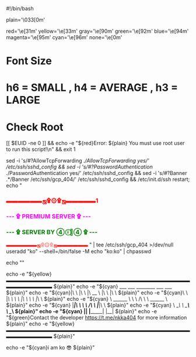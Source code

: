 #!/bin/bash

plain='\033[0m'

red='\e[31m'
yellow='\e[33m'
gray='\e[90m'
green='\e[92m'
blue='\e[94m'
magenta='\e[95m'
cyan='\e[96m'
none='\e[0m'
# Font Size
# h6 = SMALL , h4 = AVERAGE , h3 = LARGE
# Check Root
[[ $EUID -ne 0 ]] && echo -e "${red}Error: ${plain} You must use root user to run this script!\n" && exit 1

sed -i 's/#\?AllowTcpForwarding .*/AllowTcpForwarding yes/' /etc/ssh/sshd_config && sed -i 's/#\?PasswordAuthentication .*/PasswordAuthentication yes/' /etc/ssh/sshd_config && sed -i 's/#\?Banner .*/Banner \/etc\/ssh\/gcp_404/' /etc/ssh/sshd_config && /etc/init.d/ssh restart;
echo "
<h3><font color='red'>▬▬▬▬▬▬ஜ۩۞۩ஜ▬▬▬▬▬1
</font></h3>
<h3><font color='magenta'>--- ۩ PREMIUM SERVER ۩ ---
</font></h3>

<h3><font color='green'>--- ۩ SERVER BY ④ ⍤⃝🌻④ ۩ ---
</font></h3

<h3><font color='red'>▬▬▬▬▬▬ஜ۩۞۩ஜ▬▬▬▬▬▬
</font></h3>" | tee /etc/ssh/gcp_404 >/dev/null
useradd "ko" --shell=/bin/false -M
echo "ko:ko" | chpasswd

echo ""

echo -e "${yellow}▬▬▬▬▬▬▬▬▬▬▬▬▬▬▬▬▬▬▬▬▬▬▬▬▬▬▬▬▬▬▬▬▬▬▬▬▬▬▬▬▬▬▬▬▬ ${plain}"
echo -e "${cyan} ___   ___          ________          ___   ___                               ${plain}"
echo -e "${cyan}|\  \ |\  \        |\   __  \        |\  \ |\  \                              ${plain}"
echo -e "${cyan}\ \  \|_\  \       \ \  \|\  \       \ \  \|_\  \                             ${plain}"
echo -e "${cyan} \ \______  \       \ \  \/\  \       \ \______  \                            ${plain}"
echo -e "${cyan}  \|_____|\  \       \ \  \/\  \       \|_____|\  \                           ${plain}"
echo -e "${cyan}         \ \__\       \ \_______\             \ \__\                          ${plain}"
echo -e "${cyan}          \|__|        \|_______|              \|__|                          ${plain}"
echo -e "${green}Contact the developer https://t.me/nkka404 for more information              ${plain}"
echo -e "${yellow}▬▬▬▬▬▬▬▬▬▬▬▬▬▬▬▬▬▬▬▬▬▬▬▬▬▬▬▬▬▬▬▬▬▬▬▬▬▬▬▬▬▬▬▬▬ ${plain}"

echo -e "${cyan}i am ko 😎 ${plain}"

